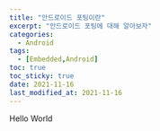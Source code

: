 ```yaml
---
title: "안드로이드 포팅이란"
excerpt: "안드로이드 포팅에 대해 알아보자"
categories: 
  - Android
tags:
  - [Embedded,Android]
toc: true
toc_sticky: true
date: 2021-11-16
last_modified_at: 2021-11-16
---
```


Hello World